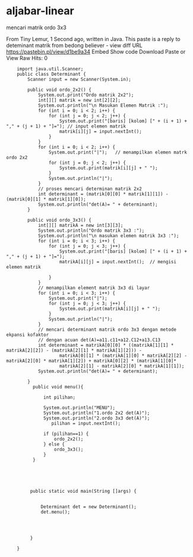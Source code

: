 # aljabar-linear
mencari matrik ordo 3x3
	

From Tiny Lemur, 1 Second ago, written in Java.
This paste is a reply to deteminant matrik from bedong believer - view diff
URL https://pastebin.pl/view/d1be9a34
Embed Show code
Download Paste or View Raw
Hits: 0

        import java.util.Scanner;
        public class Determinant {
            Scanner input = new Scanner(System.in);
         
            public void ordo_2x2() {
                System.out.print("Ordo matrik 2x2");
                int[][] matrik = new int[2][2];
                System.out.println("\n Masukan Elemen Matrik :");
                for (int i = 0; i < 2; i++) {
                    for (int j = 0; j < 2; j++) {
                        System.out.print("[baris] [kolom] [" + (i + 1) + "," + (j + 1) + "]="); // input elemen matrik
                        matrik[i][j] = input.nextInt();
                    }
                }
                for (int i = 0; i < 2; i++) {
                    System.out.print("|");   // menampilkan elemen matrk ordo 2x2
                    for (int j = 0; j < 2; j++) {
                        System.out.print(matrik[i][j] + " ");
                    }
                    System.out.println("|");
                }
                // proses mencari determinan matrik 2x2
                int determinant = (matrik[0][0] * matrik[1][1]) - (matrik[0][1] * matrik[1][0]);
                System.out.println("det(A)= " + determinant);
            }
         
            public void ordo_3x3() {
                int[][] matrikA = new int[3][3];
                System.out.println("Ordo matrik 3x3 :");
                System.out.println("\n masukan elemen matrik 3x3 :");
                for (int i = 0; i < 3; i++) {
                    for (int j = 0; j < 3; j++) {
                        System.out.print("[baris] [kolom] [" + (i + 1) + "," + (j + 1) + "]=");
                        matrikA[i][j] = input.nextInt();  // mengisi elemen matrik
         
                    }
                }
                // menampilkan element matrik 3x3 di layar
                for (int i = 0; i < 3; i++) {
                    System.out.print("|");
                    for (int j = 0; j < 3; j++) {
                        System.out.print(matrikA[i][j] + " ");
                    }
                    System.out.println("|");
                }
                // mencari determinant matrik ordo 3x3 dengan metode ekpansi kofaktor
                // dengan acuan det(A)=a11.c11+a12.C12+a13.C13
                int determinant = matrikA[0][0] * ((matrikA[1][1] * matrikA[2][2]) - (matrikA[2][1] * matrikA[1][2])) -
                        matrikA[0][1] * (matrikA[1][0] * matrikA[2][2] - matrikA[2][0] * matrikA[1][2]) + matrikA[0][2] * (matrikA[1][0]*
                        matrikA[2][1] - matrikA[2][0] * matrikA[1][1]);
                System.out.println("det(A)= " + determinant);
         
            }
              public void menu(){
         
                  int pilihan;
         
                  System.out.println("MENU");
                  System.out.println("1.ordo 2x2 det(A)");
                  System.out.println("2.ordo 3x3 det(A)");
                     pilihan = input.nextInt();
         
                  if (pilihan==1) {
                      ordo_2x2();
                  } else {
                      ordo_3x3();
                  }
              }
         
         
         
         
         
             public static void main(String []args) {
         
         
                 Determinant det = new Determinant();
                 det.menu();
         
         
         
         
             }
         
        }
         
         
         
         
